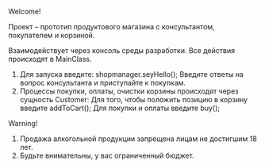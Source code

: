 Welcome!

Проект – прототип продуктового магазина с консультантом, покупателем и корзиной.

Взаимодействует через консоль среды разработки. Все действия происходят в MainClass. 
1. Для запуска введите:
    shopmanager.seyHello();
   Введите ответы на вопрос консультанта и приступайте к покупкам.
2. Процессы покупки, оплаты, очистки корзины происходят через сущность Customer:
    Для того, чтобы положить позицию в корзину введите addToCart();
   Для покупки и оплаты введите buy();

   


Warning!
1. Продажа алкогольной продукции запрещена лицам не достигшим 18 лет.
2. Будьте внимательны, у вас ограниченный бюджет.
